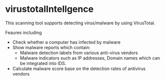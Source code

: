 # virustotalIntellgence

This scanning tool supports detecting virus/malware by using VirusTotal.

Feaures including
- Check whether a computer has infected by malware
- Show malware reports which contain:
  + Malware detection labels from various anti-virus vendors 
  + Malware indicators such as IP addresses, Domain names which can be integrated into IDS. 
- Calculate malware score base on the detection rates of antivirus vendors
